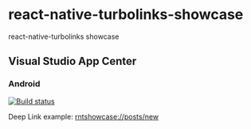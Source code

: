 # react-native-turbolinks-showcase

react-native-turbolinks showcase

## Visual Studio App Center

### Android

[![Build status](https://build.appcenter.ms/v0.1/apps/5cdc9d29-0fc3-44f5-8ca4-61c513da9be5/branches/master/badge)](https://appcenter.ms)

Deep Link example: [rntshowcase://posts/new](rntshowcase://posts/new)
